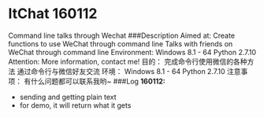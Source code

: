 # ItChat 160112
Command line talks through Wechat
###Description
    Aimed at:
        Create functions to use WeChat through command line
        Talks with friends on WeChat through command line
    Environment:
        Windows 8.1 - 64
        Python 2.7.10
    Attention:
        More information, contact me!
    目的：
        完成命令行使用微信的各种方法
        通过命令行与微信好友交流
    环境：
        Windows 8.1 - 64
        Python 2.7.10
    注意事项：
        有什么问题都可以联系我哟~
###Log
**160112:**
* sending and getting plain text
* for demo, it will return what it gets
